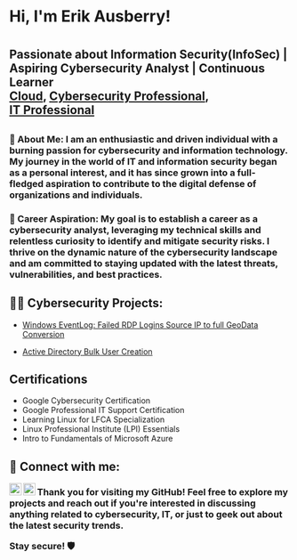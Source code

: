 <h1>Hi, I'm Erik Ausberry!<h1>
  <h2>Passionate about Information Security(InfoSec) | Aspiring Cybersecurity Analyst | Continuous Learner<br/><a href="">Cloud</a>, <a href="linkedin.com/in/erik-ausberry-26798a270/">Cybersecurity Professional</a>,<br/><a href="">IT Professional</a><h2>
<h3>🔭 About Me:
I am an enthusiastic and driven individual with a burning passion for cybersecurity and information technology. My journey in the world of IT and information security began as a personal interest, and it has since grown into a full-fledged aspiration to contribute to the digital defense of organizations and individuals.<h3>🌱 Career Aspiration:
My goal is to establish a career as a cybersecurity analyst, leveraging my technical skills and relentless curiosity to identify and mitigate security risks. I thrive on the dynamic nature of the cybersecurity landscape and am committed to staying updated with the latest threats, vulnerabilities, and best practices.<h3>



<h2>👨‍💻 Cybersecurity Projects:</h2>


  - [Windows EventLog: Failed RDP Logins Source IP to full GeoData Conversion](https://github.com/Cyber-Donelado/Sentinel-Lab)

  
  - [Active Directory Bulk User Creation](https://github.com/joshmadakor1/AD_PS)
  

<h2>Certifications</h2>

- Google Cybersecurity Certification
- Google Professional IT Support Certification
- Learning Linux for LFCA Specialization
- Linux Professional Institute (LPI) Essentials
- Intro to Fundamentals of Microsoft Azure

<h2> 🤳 Connect with me:</h2>

[<img align="left" alt="ErikAusberry | Twitter" width="22px" src="https://cdn.jsdelivr.net/npm/simple-icons@v3/icons/twitter.svg" />][twitter]
[<img align="left" alt="ErikAusberry | LinkedIn" width="22px" src="https://cdn.jsdelivr.net/npm/simple-icons@v3/icons/linkedin.svg" />][linkedin]

[twitter]: https://twitter.com/DonEladoo
[linkedin]: https://linkedin.com/in/erik-ausberry-26798a270/

<h3>Thank you for visiting my GitHub! Feel free to explore my projects and reach out if you're interested in discussing anything related to cybersecurity, IT, or just to geek out about the latest security trends.

Stay secure! 🛡️<h3>

<!--


Here are some ideas to get you started:

- 🔭 I’m currently working on ...
- 🌱 I’m currently learning ...
- 👯 I’m looking to collaborate on ...
- 🤔 I’m looking for help with ...
- 💬 Ask me about ...
- 📫 How to reach me: ...
- 😄 Pronouns: ...
- ⚡ Fun fact: ...
-->
